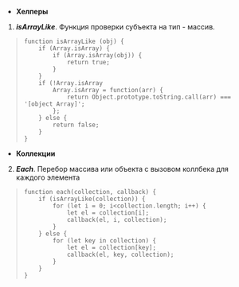  - **Хелперы**
 1. ***isArrayLike***. Функция проверки субъекта на тип - массив.

>     function isArrayLike (obj) {
>         if (Array.isArray) {
>             if (Array.isArray(obj)) {
>                 return true;
>             }
>         }
>         if (!Array.isArray
>             Array.isArray = function(arr) {
>                 return Object.prototype.toString.call(arr) === '[object Array]';
>             };
>         } else {
>             return false;
>         }
>     }

- **Коллекции** 

2. ***Each***. Перебор массива или объекта с вызовом коллбека для каждого элемента

>     function each(collection, callback) {
>         if (isArrayLike(collection)) {
>             for (let i = 0; i<collection.length; i++) {
>                 let el = collection[i];
>                 callback(el, i, collection);
>             }
>         } else {
>             for (let key in collection) {
>                 let el = collection[key];
>                 callback(el, key, collection);
>             }
>         }
>     }
